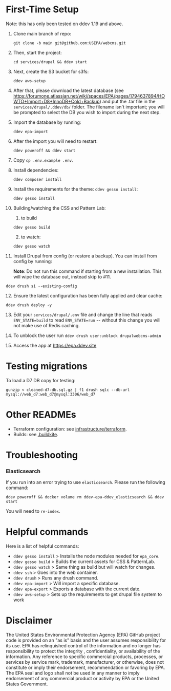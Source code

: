 # First-Time Setup

Note: this has only been tested on ddev 1.19 and above.

1. Clone main branch of repo:

   ```
   git clone -b main git@github.com:USEPA/webcms.git
   ```

2. Then, start the project:

   ```
   cd services/drupal && ddev start
   ```

3. Next, create the S3 bucket for s3fs:

   ```
   ddev aws-setup
   ```

4. After that, please download the latest database (see https://forumone.atlassian.net/wiki/spaces/EPA/pages/1794637894/HOWTO+Import+D8+InnoDB+Cold+Backup) and put the .tar file in the `services/drupal/.ddev/db/` folder.  The filename isn't important; you will be prompted to select the DB you wish to import during the next step.

5. Import the database by running:

   ```
   ddev epa-import
   ```

6. After the import you will need to restart:

   ```
   ddev poweroff && ddev start
   ```

7. Copy `cp .env.example .env`.

8. Install dependencies:

   ```
   ddev composer install
   ```

9. Install the requirements for the theme: `ddev gesso install`:

   ```
   ddev gesso install
   ```

10. Building/watching the CSS and Pattern Lab:
    1. to build
      ```````
      ddev gesso build
      ```````
    2. to watch:
      ```````
      ddev gesso watch
      ```````

11. Install Drupal from config (or restore a backup).  You can install from config by running:
    
    **Note**: Do not run this command if starting from a new installation. This will wipe the database out, instead skip to #11.
    
   ```
   ddev drush si --existing-config
   ```

12. Ensure the latest configuration has been fully applied and clear cache:
   ```
   ddev drush deploy -y
   ```

13. Edit your `services/drupal/.env` file and change the line that reads `ENV_STATE=build` to read `ENV_STATE=run` -- without this change you will not make use of Redis caching.

14. To unblock the user run  `ddev drush user:unblock drupalwebcms-admin` 

15. Access the app at https://epa.ddev.site

# Testing migrations

To load a D7 DB copy for testing:

```
gunzip < cleaned-d7-db.sql.gz | f1 drush sqlc --db-url mysql://web_d7:web_d7@mysql:3306/web_d7
```

# Other READMEs

- Terraform configuration: see [infrastructure/terraform](infrastructure/terraform/README.md).
- Builds: see [.buildkite](.buildkite/README.md).

# Troubleshooting

### Elasticsearch
If you run into an error trying to use `elasticsearch`. Please run the following command:
```
ddev poweroff && docker volume rm ddev-epa-ddev_elasticsearch && ddev start
```

You will need to `re-index`.

# Helpful commands

Here is a list of helpful commands:
* `ddev gesso install` > Installs the node modules needed for `epa_core`.
* `ddev gesso build` > Builds the current assets for CSS & PatternLab.
* `ddev gesso watch` > Same thing as build but will watch for changes.
* `ddev ssh` > Goes into the web container.
* `ddev drush` > Runs any drush command.
* `ddev epa-import` > Will import a specific database.
* `ddev epa-export` > Exports a database with the current date.
* `ddev aws-setup` > Sets up the requirements to get drupal file system to work

# Disclaimer

The United States Environmental Protection Agency (EPA) GitHub project code is provided on an "as is" basis and the user assumes responsibility for its use.  EPA has relinquished control of the information and no longer has responsibility to protect the integrity , confidentiality, or availability of the information.  Any reference to specific commercial products, processes, or services by service mark, trademark, manufacturer, or otherwise, does not constitute or imply their endorsement, recommendation or favoring by EPA.  The EPA seal and logo shall not be used in any manner to imply endorsement of any commercial product or activity by EPA or the United States Government.
